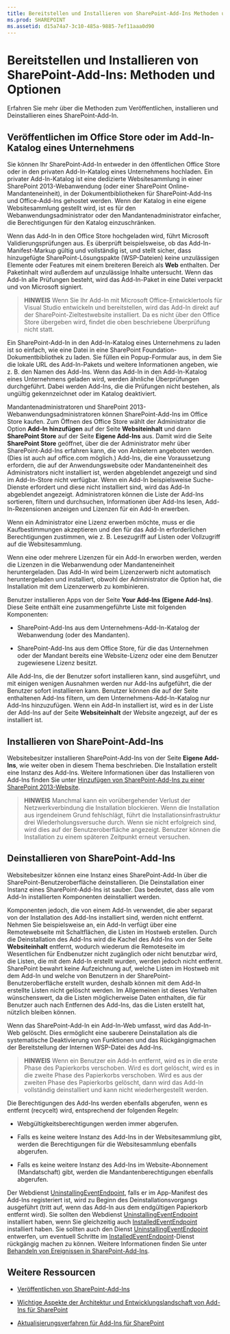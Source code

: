 ```yaml
---
title: Bereitstellen und Installieren von SharePoint-Add-Ins Methoden und Optionen
ms.prod: SHAREPOINT
ms.assetid: d15a74a7-3c10-485a-9885-7ef11aaa0d90
---
```



# Bereitstellen und Installieren von SharePoint-Add-Ins: Methoden und Optionen
Erfahren Sie mehr über die Methoden zum Veröffentlichen, installieren und Deinstallieren eines SharePoint-Add-In.
## Veröffentlichen im Office Store oder im Add-In-Katalog eines Unternehmens
<a name="MarketOrCatalog"> </a>

Sie können Ihr SharePoint-Add-In entweder in den öffentlichen Office Store oder in den privaten Add-In-Katalog eines Unternehmens hochladen. Ein privater Add-In-Katalog ist eine dedizierte Websitesammlung in einer SharePoint 2013-Webanwendung (oder einer SharePoint Online-Mandanteneinheit), in der Dokumentbibliotheken für SharePoint-Add-Ins und Office-Add-Ins gehostet werden. Wenn der Katalog in eine eigene Websitesammlung gestellt wird, ist es für den Webanwendungsadministrator oder den Mandantenadministrator einfacher, die Berechtigungen für den Katalog einzuschränken. 



Wenn das Add-In in den Office Store hochgeladen wird, führt Microsoft Validierungsprüfungen aus. Es überprüft beispielsweise, ob das Add-In-Manifest-Markup gültig und vollständig ist, und stellt sicher, dass hinzugefügte SharePoint-Lösungspakte (WSP-Dateien) keine unzulässigen Elemente oder Features mit einem breiteren Bereich als **Web** enthalten. Der Paketinhalt wird außerdem auf unzulässige Inhalte untersucht. Wenn das Add-In alle Prüfungen besteht, wird das Add-In-Paket in eine Datei verpackt und von Microsoft signiert.




> **HINWEIS**
> Wenn Sie Ihr Add-In mit Microsoft Office-Entwicklertools für Visual Studio entwickeln und bereitstellen, wird das Add-In direkt auf der SharePoint-Zieltestwebsite installiert. Da es nicht über den Office Store übergeben wird, findet die oben beschriebene Überprüfung nicht statt. 




Ein SharePoint-Add-In in den Add-In-Katalog eines Unternehmens zu laden ist so einfach, wie eine Datei in eine SharePoint Foundation-Dokumentbibliothek zu laden. Sie füllen ein Popup-Formular aus, in dem Sie die lokale URL des Add-In-Pakets und weitere Informationen angeben, wie z. B. den Namen des Add-Ins. Wenn das Add-In in den Add-In-Katalog eines Unternehmens geladen wird, werden ähnliche Überprüfungen durchgeführt. Dabei werden Add-Ins, die die Prüfungen nicht bestehen, als ungültig gekennzeichnet oder im Katalog deaktiviert. 



Mandantenadministratoren und SharePoint 2013-Webanwendungsadministratoren können SharePoint-Add-Ins im Office Store kaufen. Zum Öffnen des Office Store wählt der Administrator die Option **Add-In hinzufügen** auf der Seite **Websiteinhalt** und dann **SharePoint Store** auf der Seite **Eigene Add-Ins** aus. Damit wird die Seite **SharePoint Store** geöffnet, über die der Administrator mehr über SharePoint-Add-Ins erfahren kann, die von Anbietern angeboten werden. (Dies ist auch auf office.com möglich.) Add-Ins, die eine Voraussetzung erfordern, die auf der Anwendungswebsite oder Mandanteneinheit des Administrators nicht installiert ist, werden abgeblendet angezeigt und sind im Add-In-Store nicht verfügbar. Wenn ein Add-In beispielsweise Suche-Dienste erfordert und diese nicht installiert sind, wird das Add-In abgeblendet angezeigt. Administratoren können die Liste der Add-Ins sortieren, filtern und durchsuchen, Informationen über Add-Ins lesen, Add-In-Rezensionen anzeigen und Lizenzen für ein Add-In erwerben.



Wenn ein Administrator eine Lizenz erwerben möchte, muss er die Kaufbestimmungen akzeptieren und den für das Add-In erforderlichen Berechtigungen zustimmen, wie z. B. Lesezugriff auf Listen oder Vollzugriff auf die Websitesammlung. 



Wenn eine oder mehrere Lizenzen für ein Add-In erworben werden, werden die Lizenzen in die Webanwendung oder Mandanteneinheit heruntergeladen. Das Add-In wird beim Lizenzerwerb nicht automatisch heruntergeladen und installiert, obwohl der Administrator die Option hat, die Installation mit dem Lizenzerwerb zu kombinieren.



Benutzer installieren Apps von der Seite **Your Add-Ins (Eigene Add-Ins)**. Diese Seite enthält eine zusammengeführte Liste mit folgenden Komponenten:




- SharePoint-Add-Ins aus dem Unternehmens-Add-In-Katalog der Webanwendung (oder des Mandanten).


- SharePoint-Add-Ins aus dem Office Store, für die das Unternehmen oder der Mandant bereits eine Website-Lizenz oder eine dem Benutzer zugewiesene Lizenz besitzt.


Alle Add-Ins, die der Benutzer sofort installieren kann, sind ausgeführt, und mit einigen wenigen Ausnahmen werden nur Add-Ins aufgeführt, die der Benutzer sofort installieren kann. Benutzer können die auf der Seite enthaltenen Add-Ins filtern, um dem Unternehmens-Add-In-Katalog nur Add-Ins hinzuzufügen. Wenn ein Add-In installiert ist, wird es in der Liste der Add-Ins auf der Seite **Websiteinhalt** der Website angezeigt, auf der es installiert ist.




## Installieren von SharePoint-Add-Ins
<a name="Installing"> </a>

Websitebesitzer installieren SharePoint-Add-Ins von der Seite **Eigene Add-Ins**, wie weiter oben in diesem Thema beschrieben. Die Installation erstellt eine Instanz des Add-Ins. Weitere Informationen über das Installieren von Add-Ins finden Sie unter  [Hinzufügen von SharePoint-Add-Ins zu einer SharePoint 2013-Website](https://technet.microsoft.com/de-de/library/fp161231.aspx). 




> **HINWEIS**
> Manchmal kann ein vorübergehender Verlust der Netzwerkverbindung die Installation blockieren. Wenn die Installation aus irgendeinem Grund fehlschlägt, führt die Installationsinfrastruktur drei Wiederholungsversuche durch. Wenn sie nicht erfolgreich sind, wird dies auf der Benutzeroberfläche angezeigt. Benutzer können die Installation zu einem späteren Zeitpunkt erneut versuchen. 





## Deinstallieren von SharePoint-Add-Ins
<a name="Uninstalling"> </a>

Websitebesitzer können eine Instanz eines SharePoint-Add-In über die SharePoint-Benutzeroberfläche deinstallieren. Die Deinstallation einer Instanz eines SharePoint-Add-Ins ist sauber. Das bedeutet, dass alle vom Add-In installierten Komponenten deinstalliert werden. 



Komponenten jedoch, die von einem Add-In verwendet, die aber separat von der Installation des Add-Ins installiert sind, werden nicht entfernt. Nehmen Sie beispielsweise an, ein Add-In verfügt über eine Remotewebseite mit Schaltflächen, die Listen im Hostweb erstellen. Durch die Deinstallation des Add-Ins wird die Kachel des Add-Ins von der Seite **Websiteinhalt** entfernt, wodurch wiederum die Remoteseite im Wesentlichen für Endbenutzer nicht zugänglich oder nicht benutzbar wird, die Listen, die mit dem Add-In erstellt wurden, werden jedoch nicht entfernt. SharePoint bewahrt keine Aufzeichnung auf, welche Listen im Hostweb mit dem Add-In und welche von Benutzern in der SharePoint-Benutzeroberfläche erstellt wurden, deshalb können mit dem Add-In erstellte Listen nicht gelöscht werden. Im Allgemeinen ist dieses Verhalten wünschenswert, da die Listen möglicherweise Daten enthalten, die für Benutzer auch nach Entfernen des Add-Ins, das die Listen erstellt hat, nützlich bleiben können.



Wenn das SharePoint-Add-In ein Add-In-Web umfasst, wird das Add-In-Web gelöscht. Dies ermöglicht eine sauberere Deinstallation als die systematische Deaktivierung von Funktionen und das Rückgängigmachen der Bereitstellung der Internen WSP-Datei des Add-Ins.




> **HINWEIS**
> Wenn ein Benutzer ein Add-In entfernt, wird es in die erste Phase des Papierkorbs verschoben. Wird es dort gelöscht, wird es in die zweite Phase des Papierkorbs verschoben. Wird es aus der zweiten Phase des Papierkorbs gelöscht, dann wird das Add-In vollständig deinstalliert und kann nicht wiederhergestellt werden. 




Die Berechtigungen des Add-Ins werden ebenfalls abgerufen, wenn es entfernt (recycelt) wird, entsprechend der folgenden Regeln:




- Webgültigkeitsberechtigungen werden immer abgerufen.


- Falls es keine weitere Instanz des Add-Ins in der Websitesammlung gibt, werden die Berechtigungen für die Websitesammlung ebenfalls abgerufen.


- Falls es keine weitere Instanz des Add-Ins im Website-Abonnement (Mandatschaft) gibt, werden die Mandantenberechtigungen ebenfalls abgerufen.


Der Webdienst  [UninstallingEventEndpoint](http://msdn.microsoft.com/library/4194e44b-f2af-1db4-aad5-9b7b511b4348%28Office.15%29.aspx), falls er im App-Manifest des Add-Ins registeriert ist, wird zu Beginn des Deinstallationsvorgangs ausgeführt (tritt auf, wenn das Add-In aus dem endgültigen Papierkorb entfernt wird). Sie sollten den Webdienst  [UninstallingEventEndpoint](http://msdn.microsoft.com/library/4194e44b-f2af-1db4-aad5-9b7b511b4348%28Office.15%29.aspx) installiert haben, wenn Sie gleichzeitig auch [InstalledEventEndpoint](http://msdn.microsoft.com/library/af9f83d8-8325-3ede-d7b0-bb82c0445eb9%28Office.15%29.aspx) installiert haben. Sie sollten auch den Dienst [UninstallingEventEndpoint](http://msdn.microsoft.com/library/4194e44b-f2af-1db4-aad5-9b7b511b4348%28Office.15%29.aspx) entwerfen, um eventuell Schritte im [InstalledEventEndpoint](http://msdn.microsoft.com/library/af9f83d8-8325-3ede-d7b0-bb82c0445eb9%28Office.15%29.aspx)-Dienst rückgängig machen zu können. Weitere Informationen finden Sie unter  [Behandeln von Ereignissen in SharePoint-Add-Ins](handle-events-in-sharepoint-add-ins.md).




## Weitere Ressourcen
<a name="SP15deployinstallapps_addlresources"> </a>


-  [Veröffentlichen von SharePoint-Add-Ins](publish-sharepoint-add-ins.md)


-  [Wichtige Aspekte der Architektur und Entwicklungslandschaft von Add-Ins für SharePoint](important-aspects-of-the-sharepoint-add-in-architecture-and-development-landscap.md)


-  [Aktualisierungsverfahren für Add-Ins für SharePoint](sharepoint-add-ins-update-process.md)



